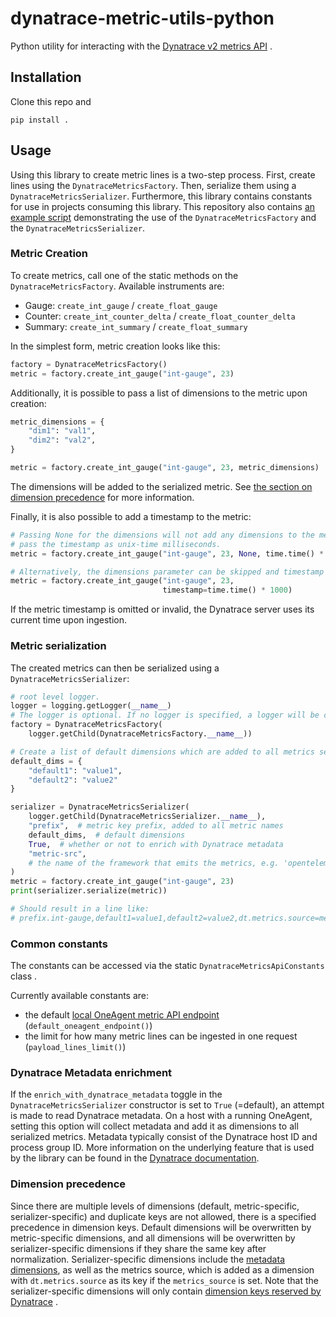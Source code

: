 # dynatrace-metric-utils-python

Python utility for interacting with
the [Dynatrace v2 metrics API](https://www.dynatrace.com/support/help/dynatrace-api/environment-api/metric-v2/)
.

## Installation

Clone this repo and

```shell
pip install .
```

## Usage

Using this library to create metric lines is a two-step process. First, create
lines using the `DynatraceMetricsFactory`. Then, serialize them using
a `DynatraceMetricsSerializer`. Furthermore, this library contains 
constants for use in projects consuming this library. This repository also
contains [an example script](example/example.py) demonstrating the use of
the `DynatraceMetricsFactory` and the `DynatraceMetricsSerializer`.

### Metric Creation

To create metrics, call one of the static methods on
the `DynatraceMetricsFactory`. Available instruments are:

- Gauge: `create_int_gauge` / `create_float_gauge`
- Counter: `create_int_counter_delta` / `create_float_counter_delta`
- Summary: `create_int_summary` / `create_float_summary`

In the simplest form, metric creation looks like this:

```python
factory = DynatraceMetricsFactory()
metric = factory.create_int_gauge("int-gauge", 23)
```

Additionally, it is possible to pass a list of dimensions to the metric upon
creation:

```python
metric_dimensions = {
    "dim1": "val1",
    "dim2": "val2",
}

metric = factory.create_int_gauge("int-gauge", 23, metric_dimensions)
```

The dimensions will be added to the serialized metric.
See [the section on dimension precedence](#dimension-precedence) for more
information.

Finally, it is also possible to add a timestamp to the metric:

```python
# Passing None for the dimensions will not add any dimensions to the metric.
# pass the timestamp as unix-time milliseconds.
metric = factory.create_int_gauge("int-gauge", 23, None, time.time() * 1000)

# Alternatively, the dimensions parameter can be skipped and timestamp can be passed as a named parameter.
metric = factory.create_int_gauge("int-gauge", 23,
                                  timestamp=time.time() * 1000)
```

If the metric timestamp is omitted or invalid, the Dynatrace server uses its 
current time upon ingestion.

### Metric serialization

The created metrics can then be serialized using
a `DynatraceMetricsSerializer`:

```python
# root level logger.
logger = logging.getLogger(__name__)
# The logger is optional. If no logger is specified, a logger will be created.
factory = DynatraceMetricsFactory(
    logger.getChild(DynatraceMetricsFactory.__name__))

# Create a list of default dimensions which are added to all metrics serialized by this serializer.
default_dims = {
    "default1": "value1",
    "default2": "value2"
}

serializer = DynatraceMetricsSerializer(
    logger.getChild(DynatraceMetricsSerializer.__name__),
    "prefix",  # metric key prefix, added to all metric names
    default_dims,  # default dimensions
    True,  # whether or not to enrich with Dynatrace metadata
    "metric-src",
    # the name of the framework that emits the metrics, e.g. 'opentelemetry'
)
metric = factory.create_int_gauge("int-gauge", 23)
print(serializer.serialize(metric))

# Should result in a line like: 
# prefix.int-gauge,default1=value1,default2=value2,dt.metrics.source=metric-src gauge,23
```

### Common constants

The constants can be accessed via the static `DynatraceMetricsApiConstants` class .

Currently available constants are:

- the default [local OneAgent metric API endpoint](https://www.dynatrace.com/support/help/how-to-use-dynatrace/metrics/metric-ingestion/ingestion-methods/local-api/) (`default_oneagent_endpoint()`)
- the limit for how many metric lines can be ingested in one
  request (`payload_lines_limit()`)

### Dynatrace Metadata enrichment

If the `enrich_with_dynatrace_metadata` toggle in
the `DynatraceMetricsSerializer`
constructor is set to `True` (=default), an attempt is made to read Dynatrace metadata. On
a host with a running OneAgent, setting this option will collect metadata and
add it as dimensions to all serialized metrics. Metadata typically consist of
the Dynatrace host ID and process group ID. More information on the underlying
feature that is used by the library can be found in
the [Dynatrace documentation](https://www.dynatrace.com/support/help/how-to-use-dynatrace/metrics/metric-ingestion/ingestion-methods/enrich-metrics/).

### Dimension precedence

Since there are multiple levels of dimensions (default, metric-specific,
serializer-specific) and duplicate keys are not allowed, there is a specified
precedence in dimension keys. Default dimensions will be overwritten by
metric-specific dimensions, and all dimensions will be overwritten by
serializer-specific dimensions if they share the same key after normalization.
Serializer-specific dimensions include
the [metadata dimensions](#dynatrace-metadata-enrichment), as well as the
metrics source, which is added as a dimension with `dt.metrics.source` as its
key if the `metrics_source` is set. Note that the serializer-specific
dimensions will only
contain [dimension keys reserved by Dynatrace](https://www.dynatrace.com/support/help/how-to-use-dynatrace/metrics/metric-ingestion/metric-ingestion-protocol/#syntax)
.
